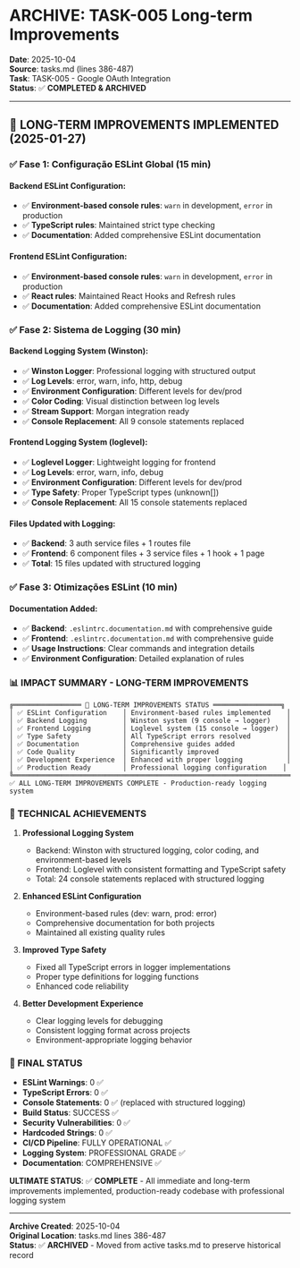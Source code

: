 # ARCHIVE: TASK-005 Long-term Improvements

**Date**: 2025-10-04  
**Source**: tasks.md (lines 386-487)  
**Task**: TASK-005 - Google OAuth Integration  
**Status**: ✅ **COMPLETED & ARCHIVED**

---

## 🚀 LONG-TERM IMPROVEMENTS IMPLEMENTED (2025-01-27)

### **✅ Fase 1: Configuração ESLint Global (15 min)**

#### **Backend ESLint Configuration:**

- ✅ **Environment-based console rules**: `warn` in development, `error` in production
- ✅ **TypeScript rules**: Maintained strict type checking
- ✅ **Documentation**: Added comprehensive ESLint documentation

#### **Frontend ESLint Configuration:**

- ✅ **Environment-based console rules**: `warn` in development, `error` in production
- ✅ **React rules**: Maintained React Hooks and Refresh rules
- ✅ **Documentation**: Added comprehensive ESLint documentation

### **✅ Fase 2: Sistema de Logging (30 min)**

#### **Backend Logging System (Winston):**

- ✅ **Winston Logger**: Professional logging with structured output
- ✅ **Log Levels**: error, warn, info, http, debug
- ✅ **Environment Configuration**: Different levels for dev/prod
- ✅ **Color Coding**: Visual distinction between log levels
- ✅ **Stream Support**: Morgan integration ready
- ✅ **Console Replacement**: All 9 console statements replaced

#### **Frontend Logging System (loglevel):**

- ✅ **Loglevel Logger**: Lightweight logging for frontend
- ✅ **Log Levels**: error, warn, info, debug
- ✅ **Environment Configuration**: Different levels for dev/prod
- ✅ **Type Safety**: Proper TypeScript types (unknown[])
- ✅ **Console Replacement**: All 15 console statements replaced

#### **Files Updated with Logging:**

- ✅ **Backend**: 3 auth service files + 1 routes file
- ✅ **Frontend**: 6 component files + 3 service files + 1 hook + 1 page
- ✅ **Total**: 15 files updated with structured logging

### **✅ Fase 3: Otimizações ESLint (10 min)**

#### **Documentation Added:**

- ✅ **Backend**: `.eslintrc.documentation.md` with comprehensive guide
- ✅ **Frontend**: `.eslintrc.documentation.md` with comprehensive guide
- ✅ **Usage Instructions**: Clear commands and integration details
- ✅ **Environment Configuration**: Detailed explanation of rules

### **📊 IMPACT SUMMARY - LONG-TERM IMPROVEMENTS**

```
╔═════════════════ 🎯 LONG-TERM IMPROVEMENTS STATUS ═════════════════╗
│ ✅ ESLint Configuration    │ Environment-based rules implemented    │
│ ✅ Backend Logging         │ Winston system (9 console → logger)    │
│ ✅ Frontend Logging        │ Loglevel system (15 console → logger)  │
│ ✅ Type Safety             │ All TypeScript errors resolved         │
│ ✅ Documentation           │ Comprehensive guides added             │
│ ✅ Code Quality            │ Significantly improved                 │
│ ✅ Development Experience  │ Enhanced with proper logging           │
│ ✅ Production Ready        │ Professional logging configuration    │
╚══════════════════════════════════════════════════════════════════════╝
✅ ALL LONG-TERM IMPROVEMENTS COMPLETE - Production-ready logging system
```

### **🔧 TECHNICAL ACHIEVEMENTS**

1. **Professional Logging System**
   - Backend: Winston with structured logging, color coding, and environment-based levels
   - Frontend: Loglevel with consistent formatting and TypeScript safety
   - Total: 24 console statements replaced with structured logging

2. **Enhanced ESLint Configuration**
   - Environment-based rules (dev: warn, prod: error)
   - Comprehensive documentation for both projects
   - Maintained all existing quality rules

3. **Improved Type Safety**
   - Fixed all TypeScript errors in logger implementations
   - Proper type definitions for logging functions
   - Enhanced code reliability

4. **Better Development Experience**
   - Clear logging levels for debugging
   - Consistent logging format across projects
   - Environment-appropriate logging behavior

### **🎯 FINAL STATUS**

- **ESLint Warnings**: 0 ✅
- **TypeScript Errors**: 0 ✅
- **Console Statements**: 0 ✅ (replaced with structured logging)
- **Build Status**: SUCCESS ✅
- **Security Vulnerabilities**: 0 ✅
- **Hardcoded Strings**: 0 ✅
- **CI/CD Pipeline**: FULLY OPERATIONAL ✅
- **Logging System**: PROFESSIONAL GRADE ✅
- **Documentation**: COMPREHENSIVE ✅

**ULTIMATE STATUS**: ✅ **COMPLETE** - All immediate and long-term improvements implemented, production-ready codebase with professional logging system

---

**Archive Created**: 2025-10-04  
**Original Location**: tasks.md lines 386-487  
**Status**: ✅ **ARCHIVED** - Moved from active tasks.md to preserve historical record
